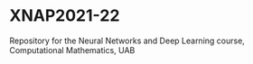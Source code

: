 # XNAP2021-22
Repository for the Neural Networks and Deep Learning course, Computational Mathematics, UAB
